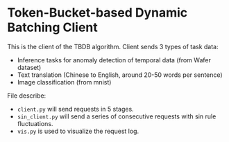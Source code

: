 # Token-Bucket-based Dynamic Batching Client

This is the client of the TBDB algorithm. Client sends 3 types of task data:
- Inference tasks for anomaly detection of temporal data (from Wafer dataset)
- Text translation (Chinese to English, around 20-50 words per sentence)
- Image classification (from mnist)

File describe:
- `client.py` will send requests in 5 stages.
- `sin_client.py` will send a series of consecutive requests with sin rule fluctuations.
- `vis.py` is used to visualize the request log.
